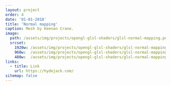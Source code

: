 ```yaml
---
layout: project
order: 4
date: '01-01-2018'
title: 'Normal mapping'
caption: Mesh by Keenan Crane.
image: 
  path: /assets/img/projects/opengl-glsl-shaders/glsl-normal-mapping.png
  srcset: 
    1920w: /assets/img/projects/opengl-glsl-shaders/glsl-normal-mapping.png
    960w:  /assets/img/projects/opengl-glsl-shaders/glsl-normal-mapping.png
    480w:  /assets/img/projects/opengl-glsl-shaders/glsl-normal-mapping.png
links:
  - title: Link
    url: https://hydejack.com/
sitemap: false
---
```

